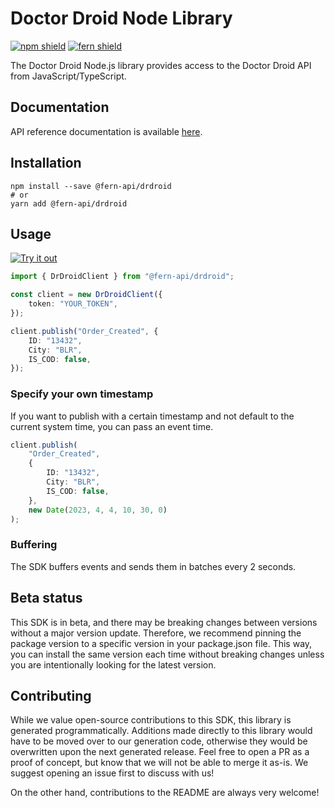 # Doctor Droid Node Library

[![npm shield](https://img.shields.io/npm/v/@fern-api/drdroid)](https://www.npmjs.com/package/@fern-api/drdroid)
[![fern shield](https://img.shields.io/badge/%F0%9F%8C%BF-SDK%20generated%20by%20Fern-brightgreen)](https://github.com/fern-api/fern)

The Doctor Droid Node.js library provides access to the Doctor Droid API from JavaScript/TypeScript.

## Documentation

API reference documentation is available [here](https://docs.drdroid.io/reference/overview).

## Installation

```
npm install --save @fern-api/drdroid
# or
yarn add @fern-api/drdroid
```

## Usage

[![Try it out](https://developer.stackblitz.com/img/open_in_stackblitz.svg)](https://stackblitz.com/edit/typescript-example-using-sdk-built-with-fern-tnryds?file=app.ts)

```typescript
import { DrDroidClient } from "@fern-api/drdroid";

const client = new DrDroidClient({
    token: "YOUR_TOKEN",
});

client.publish("Order_Created", {
    ID: "13432",
    City: "BLR",
    IS_COD: false,
});
```

### Specify your own timestamp

If you want to publish with a certain timestamp and not default to the current system time, you can pass an event time.

```typescript
client.publish(
    "Order_Created",
    {
        ID: "13432",
        City: "BLR",
        IS_COD: false,
    },
    new Date(2023, 4, 4, 10, 30, 0)
);
```

### Buffering

The SDK buffers events and sends them in batches every 2 seconds. 

## Beta status

This SDK is in beta, and there may be breaking changes between versions without a major version update. Therefore, we recommend pinning the package version to a specific version in your package.json file. This way, you can install the same version each time without breaking changes unless you are intentionally looking for the latest version.

## Contributing

While we value open-source contributions to this SDK, this library is generated programmatically. Additions made directly to this library would have to be moved over to our generation code, otherwise they would be overwritten upon the next generated release. Feel free to open a PR as a proof of concept, but know that we will not be able to merge it as-is. We suggest opening an issue first to discuss with us!

On the other hand, contributions to the README are always very welcome!

